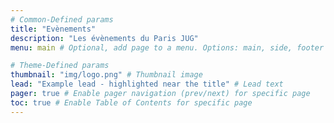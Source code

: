 ```yaml
---
# Common-Defined params
title: "Evènements"
description: "Les évènements du Paris JUG"
menu: main # Optional, add page to a menu. Options: main, side, footer

# Theme-Defined params
thumbnail: "img/logo.png" # Thumbnail image
lead: "Example lead - highlighted near the title" # Lead text
pager: true # Enable pager navigation (prev/next) for specific page
toc: true # Enable Table of Contents for specific page
---
```


